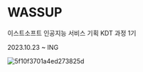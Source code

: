 # WASSUP
이스트소프트 인공지능 서비스 기획 KDT 과정 1기

2023.10.23 ~ ING

![5f10f3701a4ed273825d](https://github.com/pin9u5/WASSUP/assets/151704199/a267525b-4bbb-4ac4-a8ae-938d678a9ca2)
